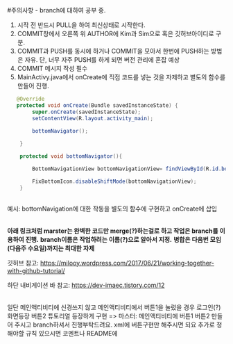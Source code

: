 #주의사항 - branch에 대하여 공부 중.

1. 시작 전 반드시 PULL을 하여 최신상태로 시작한다.
2. COMMIT창에서 오른쪽 위 AUTHOR에 Kim과 Sim으로 혹은 깃허브아이디로 구분.
3. COMMIT과 PUSH를 동시에 하거나 COMMIT을 모아서 한번에 PUSH하는 방법은 자유. 단, 너무 자주 PUSH를 하게 되면 버전 관리에 혼잡 예상
4. COMMIT 메시지 작성 필수
5. MainActivy.java에서 onCreate에 직접 코드를 넣는 것을 자제하고 별도의 함수를 만들어 진행.

```java
   @Override
   protected void onCreate(Bundle savedInstanceState) {
        super.onCreate(savedInstanceState);
        setContentView(R.layout.activity_main);
   
        bottomNavigator();

    }

    protected void bottomNavigator(){

        BottomNavigationView bottomNavigationView= findViewById(R.id.bottom_navigationBar);

        FixBottomIcon.disableShiftMode(bottomNavigationView);
    }
   
```
예시: bottomNavigation에 대한 작동을 별도의 함수에 구현하고 onCreate에 삽입<br><br>
 



**아래 링크처럼 marster는 완벽한 코드만 merge(?)하는걸로 하고 작업은 branch를 이용하여 진행.**
**branch이름은 작업하려는 이름(?)으로 알아서 지정.**
**병합은 다음번 모임(다음주 수요일)까지는 최대한 자제**

깃허브 참고: https://milooy.wordpress.com/2017/06/21/working-together-with-github-tutorial/

하단 내비게이션 바 참고: https://dev-imaec.tistory.com/12<br><br>

일단 메인액티비티에 신경쓰지 않고 메인액티비티에서 버튼1을 눌렀을 경우 로그인(?)화면등장 버튼2 튜토리얼 등장하게 구현
=> 마스터: 메인액티비티에 버튼1 버튼2 만들어 주시고 branch하셔서 진행부탁드려요. xml에 버튼구현만 해주시면 되요
추가로 정해야할 규칙 있으시면 코멘트나 README에 
